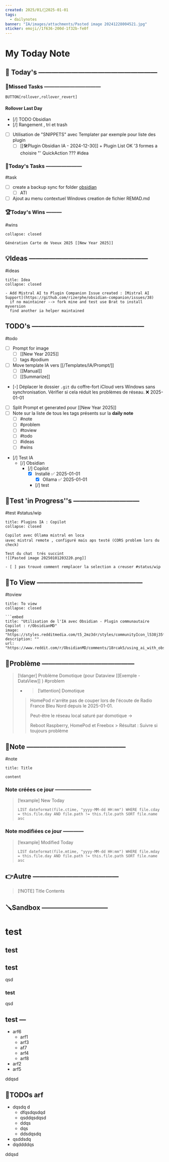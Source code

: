 ```yaml
---
created: 2025/01/📒2025-01-01
tags:
  - dailynotes
banner: "IA/images/attachments/Pasted image 20241228004521.jpg"
sticker: emoji//1f636-200d-1f32b-fe0f
---
```

# My Today Note

## 📅 Today's ——————————————————

### 🥷Missed Tasks ———————————

`BUTTON[rollover,rollover_revert]`
#### Rollover Last Day
- [/] TODO Obsidian
- [/] Rangement , tri et trash 
- [ ] Utilisation de "SNIPPETS" avec Templater par exemple pour liste des plugin
	- [ ] [[🛠️Plugin Obsidian IA - 2024-12-30]] +  Plugin List OK  '3 formes a choisire "' QuickAction ??? #idea

### 🚀Today's Tasks ———————
#task

- [ ] create a backup sync for folder [obsidian](file:///D:%5Cobsidian) 
	- [ ] ATI 
- [ ] Ajout au menu contextuel Windows creation de fichier REMAD.md
### 🏆Today's Wins ———
#wins

```ad-success
collapse: closed

Génération Carte de Voeux 2025 [[New Year 2025]]

```

## 💡Ideas ——————————————————
#ideas 

```ad-attention
title: Idea
collapse: closed

- Add Mistral AI to Plugin Companion Issue created : [Mistral AI Support](https://github.com/rizerphe/obsidian-companion/issues/38)
  if no maintainer --> fork mine and test use Brat to install myversion 
  find another ia helper maintained
```


## TODO's —————————————————
#todo

- [ ] Prompt  for image
	- [ ] [[New Year 2025]]
	- [ ] tags #podium  
- [ ] Move template IA vers  [[/Templates/IA/Prompt/]] 
	- [ ] [[Manual]] 
	- [ ] [[Summarize]]
- [-] Déplacer le dossier `.git` du coffre-fort iCloud vers Windows sans synchronisation. Vérifier si cela réduit les problèmes de réseau. ❌ 2025-01-01
- [ ] Split Prompt et generated pour [[New Year 2025]]
- [ ] Note sur la liste de tous les tags présents sur la **daily note**
	- [ ] #note
	- [ ] #problem 
	- [ ] #toview 
	- [ ] #todo 
	- [ ] #ideas 
	- [ ] #wins
- [/] Test IA 
	- [/] Obsidian 
		- [/] Copilot 
			- [x] Installé ✅ 2025-01-01
				- [x] Ollama ✅ 2025-01-01
			- [/] test



## 🧪Test 'in Progress''s ——————————
#test #status/wip 

```ad-note
title: Plugins IA : Copilot
collapse: closed

Copilot avec Ollama mistral en loca
ℹ️avec mistral remote , configuré mais aps testé (CORS problem lors du check)

Test du chat  trés succint
![[Pasted image 20250101203220.png]]

- [ ] pas trouvé comment remplacer la selection a creuser #status/wip 

```

## 👀To View ————————————————
#toview 

```ad-hint
title: To view
collapse: closed

```embed
title: "Utilisation de l'IA avec Obsidian - Plugin communautaire Copilot : r/ObsidianMD"
image: "https://styles.redditmedia.com/t5_2mz3dr/styles/communityIcon_l538j35ftd3b1.png"
description: ""
url: "https://www.reddit.com/r/ObsidianMD/comments/18rcak5/using_ai_with_obsidian_copilot_community_plugin/"
```

## 🚨Problème ——————————————


> [!danger] Problème Domotique (pour Dataview [[Exemple - DataView]] )
> #problem 
> 
> - 
>   > [!attention] Domotique
> >HomePod n'arrête pas de couper lors de l'écoute de Radio France Bleu Nord depuis le 2025-01-01. 
> >
> >Peut-être le réseau local saturé par domotique → 
> >
> >Reboot Raspberry, HomePod et Freebox > Résultat : 
> >Suivre si toujours problème


## 📝Note ———————————————
#note

```ad-note
title: Title

content 
```
### Note créées ce jour ———————
> [!example] New Today
> ```dataview
> LIST dateformat(file.ctime, "yyyy-MM-dd HH:mm") WHERE file.cday = this.file.day AND file.path != this.file.path SORT file.name asc
> ```
> 
### Note modifiées ce jour ————
> [!example] Modified Today
> ```dataview 
> LIST dateformat(file.mtime, "yyyy-MM-dd HH:mm") WHERE file.mday = this.file.day AND file.path != this.file.path SORT file.name asc
> ```
> 

## 👉Autre —————————————

> [!NOTE] Title
> Contents
## 🪛Sandbox ——————————

# test
## test
## test
qsd
### test
qsd
## test —
- arf6
	- arf1
	- arf3
	- af7
	- arf4
	- arf8
- arf2
- arf5

ddqsd


## 📝TODOs arf
- dqsdq d
	- dfqsdqsdqd
	- qsddqsdqsd
	- ddqs
	- dqs
	- ddsdqsdq
- qsddsdq
- dqddddqs

ddqsd


